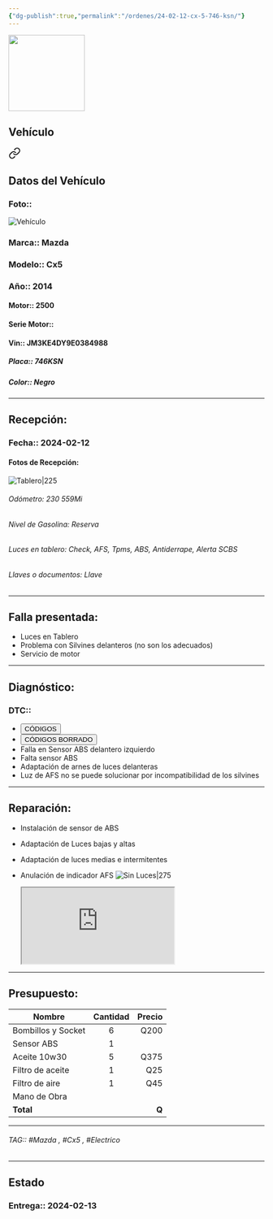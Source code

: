```yaml
---
{"dg-publish":true,"permalink":"/ordenes/24-02-12-cx-5-746-ksn/"}
---
```


<img src="https://lh3.googleusercontent.com/d/137fl3TIZ0-PU8b-Pt0bsjclwHub_u78G" width="150">

## Vehículo

<div class="transclusion internal-embed is-loaded"><a class="markdown-embed-link" href="/vehiculos/mazda/cx-5-746-ksn/#datos-del-vehiculo" aria-label="Open link"><svg xmlns="http://www.w3.org/2000/svg" width="24" height="24" viewBox="0 0 24 24" fill="none" stroke="currentColor" stroke-width="2" stroke-linecap="round" stroke-linejoin="round" class="svg-icon lucide-link"><path d="M10 13a5 5 0 0 0 7.54.54l3-3a5 5 0 0 0-7.07-7.07l-1.72 1.71"></path><path d="M14 11a5 5 0 0 0-7.54-.54l-3 3a5 5 0 0 0 7.07 7.07l1.71-1.71"></path></svg></a><div class="markdown-embed">



## Datos del Vehículo 
### Foto:: 
![Vehículo](https://lh3.googleusercontent.com/drive-viewer/AEYmBYTU9FaKntyWzpMkCimleEl4-JwZe_C_y0GcN7aBsvwoUZzM-Ek9pExNzHh4IKjXThXqIRqQ8JHr43bwQJK54dUobY73SA=s1600)

### Marca:: Mazda
### Modelo:: Cx5
### Año:: 2014
#### Motor:: 2500
#### Serie Motor:: 
#### Vin:: JM3KE4DY9E0384988
##### Placa:: 746KSN
##### Color:: Negro
---


</div></div>


## Recepción:
### Fecha:: 2024-02-12
#### Fotos de Recepción: 
![Tablero|225](https://lh3.googleusercontent.com/drive-viewer/AEYmBYTHDXKepE1nDv72XDZUqi5RSG6R7S4DBp6ECnssfIndfZIQ0XSEFJyTXoPopBc4WFjeNEgJezehjF-6gHmp30wyiBrBTA=s1600)

###### Odómetro: 230 559Mi
###### Nivel de Gasolina: Reserva
###### Luces en tablero: Check, AFS, Tpms, ABS, Antiderrape, Alerta SCBS
###### Llaves o documentos: Llave

---

## Falla presentada:
- Luces en Tablero 
- Problema con Silvines delanteros (no son los adecuados)
- Servicio de motor 

---

## Diagnóstico:
### DTC:: 

- <a href="https://usait.x431.com/Home/Report/reportDetail/diagnose_record_id/1b68db81geKw3b8coG54LrDhIF/report_type/D/l/es/timezone/-6"><button class="btn success">CÓDIGOS</button></a>
-  <a href="https://usait.x431.com/Home/Report/reportDetail/diagnose_record_id/d31a030fgeKw3b8coGnRKwnRDh/report_type/D/l/es/timezone/-6"><button class="btn success">CÓDIGOS BORRADO</button></a>
- Falla en Sensor ABS delantero izquierdo
- Falta sensor ABS 
- Adaptación de arnes de luces delanteras 
- Luz de AFS no se puede solucionar por incompatibilidad de los silvines

---
## Reparación:
- Instalación de sensor de ABS 
- Adaptación de Luces bajas y altas 
- Adaptación de luces medias e intermitentes 
- Anulación de indicador AFS
	![Sin Luces|275](https://lh3.googleusercontent.com/drive-viewer/AEYmBYRImePh7SAIY6b6D42EYaOqpx0wzaBrR8w3Q_Z3tLkJWN8pwFgwE7D-LTAUwrnENJ-2iuTVH8_WQZNgowLg9Qapeu_m6A=s1600)

	<iframe src="https://drive.google.com/file/d/17KYbXVQVbbX6TcPd2y_OrAsIAQqDYEZB/preview" allow="autoplay"></iframe>
---

## Presupuesto:

| Nombre                 | Cantidad | Precio |
| ---------------------- |:--------:| ------:|
| Bombillos y Socket     |    6     |   Q200 |
| Sensor ABS             |    1     |        |
| Aceite 10w30           |    5     |   Q375 |
| Filtro de       aceite |    1     |    Q25 |
| Filtro de aire         |    1     |    Q45 |
| Mano de Obra           |          |        |
| **Total**                       |          |  **Q**      |

---

###### TAG:: #Mazda , #Cx5 , #Electrico 

---

## Estado

### Entrega:: 2024-02-13


